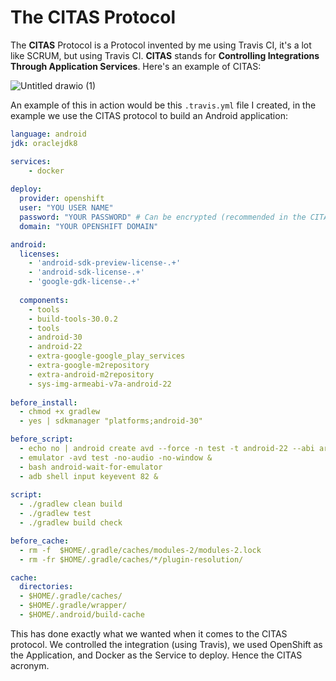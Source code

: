 # The CITAS Protocol 

The **CITAS** Protocol is a Protocol invented by me using Travis CI, it's a lot like SCRUM, but using Travis CI. **CITAS** stands for **Controlling Integrations Through Application Services**. Here's an example of CITAS: 

![Untitled drawio (1)](https://user-images.githubusercontent.com/20936398/142917731-c446cba0-17ba-4215-9201-4fa920616312.png)

An example of this in action would be this `.travis.yml` file I created, in the example we use the CITAS protocol to build an Android application: 

```yaml
language: android
jdk: oraclejdk8

services: 
    - docker 
    
deploy:
  provider: openshift
  user: "YOU USER NAME"
  password: "YOUR PASSWORD" # Can be encrypted (recommended in the CITAS protocol)
  domain: "YOUR OPENSHIFT DOMAIN"

android:
  licenses:
    - 'android-sdk-preview-license-.+'
    - 'android-sdk-license-.+'
    - 'google-gdk-license-.+'
 
  components:
    - tools
    - build-tools-30.0.2
    - tools
    - android-30
    - android-22
    - extra-google-google_play_services
    - extra-google-m2repository
    - extra-android-m2repository
    - sys-img-armeabi-v7a-android-22
 
before_install:
  - chmod +x gradlew
  - yes | sdkmanager "platforms;android-30"

before_script:
  - echo no | android create avd --force -n test -t android-22 --abi armeabi-v7a
  - emulator -avd test -no-audio -no-window &
  - bash android-wait-for-emulator
  - adb shell input keyevent 82 &
  
script:
  - ./gradlew clean build
  - ./gradlew test
  - ./gradlew build check

before_cache:
  - rm -f  $HOME/.gradle/caches/modules-2/modules-2.lock
  - rm -fr $HOME/.gradle/caches/*/plugin-resolution/

cache:
  directories:
  - $HOME/.gradle/caches/
  - $HOME/.gradle/wrapper/
  - $HOME/.android/build-cache
```
This has done exactly what we wanted when it comes to the CITAS protocol. We controlled the integration (using Travis), we used OpenShift as the Application, and Docker as the Service to deploy. Hence the CITAS acronym. 
